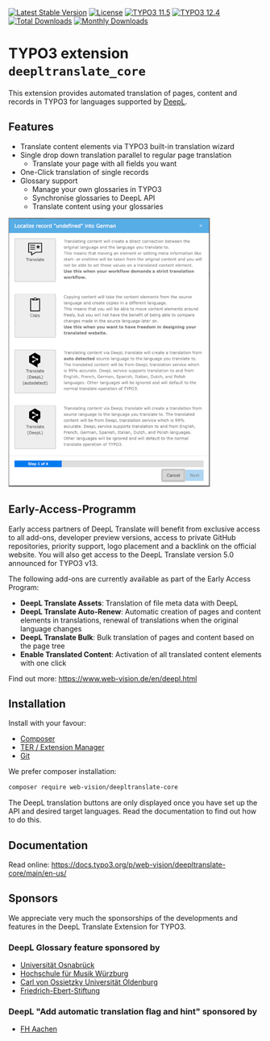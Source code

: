 [![Latest Stable Version](https://poser.pugx.org/web-vision/wv_deepltranslate/v/stable.svg?style=for-the-badge)](https://packagist.org/packages/web-vision/wv_deepltranslate)
[![License](https://poser.pugx.org/web-vision/wv_deepltranslate/license?style=for-the-badge)](https://packagist.org/packages/web-vision/wv_deepltranslate)
[![TYPO3 11.5](https://img.shields.io/badge/TYPO3-11.5-green.svg?style=for-the-badge)](https://get.typo3.org/version/11)
[![TYPO3 12.4](https://img.shields.io/badge/TYPO3-12.4-green.svg?style=for-the-badge)](https://get.typo3.org/version/12)
[![Total Downloads](https://poser.pugx.org/web-vision/wv_deepltranslate/downloads.svg?style=for-the-badge)](https://packagist.org/packages/web-vision/wv_deepltranslate)
[![Monthly Downloads](https://poser.pugx.org/web-vision/wv_deepltranslate/d/monthly?style=for-the-badge)](https://packagist.org/packages/web-vision/wv_deepltranslate)

# TYPO3 extension `deepltranslate_core`

This extension provides automated translation of pages, content and records in TYPO3
for languages supported by [DeepL](https://www.deepl.com/de/docs-api/).

## Features

* Translate content elements via TYPO3 built-in translation wizard
* Single drop down translation parallel to regular page translation
  * Translate your page with all fields you want
* One-Click translation of single records
* Glossary support
  * Manage your own glossaries in TYPO3
  * Synchronise glossaries to DeepL API
  * Translate content using your glossaries

![Screenshot](Documentation/Images/example-of-deepl-translation-selection-in-typo3-backend.png)

## Early-Access-Programm

Early access partners of DeepL Translate will benefit from exclusive access to all add-ons, developer preview versions, access to private GitHub repositories, priority support, logo placement and a backlink on the official website. You will also get access to the DeepL Translate version 5.0 announced for TYPO3 v13.

The following add-ons are currently available as part of the Early Access Program:

* **DeepL Translate Assets**: Translation of file meta data with DeepL
* **DeepL Translate Auto-Renew**: Automatic creation of pages and content elements in translations, renewal of translations when the original language changes
* **DeepL Translate Bulk**: Bulk translation of pages and content based on the page tree
* **Enable Translated Content**: Activation of all translated content elements with one click

Find out more: https://www.web-vision.de/en/deepl.html

## Installation

Install with your favour:

* [Composer](https://packagist.org/packages/web-vision/deepltranslate-core)
* [TER / Extension Manager](https://extensions.typo3.org/extension/deepltranslate_core/)
* [Git](https://github.com/web-vision/deepltranslate-core)

We prefer composer installation:
```bash
composer require web-vision/deepltranslate-core
```

The DeepL translation buttons are only displayed once you have set up the API
and desired target languages. Read the documentation to find out how to do this.

## Documentation

Read online: https://docs.typo3.org/p/web-vision/deepltranslate-core/main/en-us/

## Sponsors

We appreciate very much the sponsorships of the developments and features in
the DeepL Translate Extension for TYPO3.

### DeepL Glossary feature sponsored by

* [Universität Osnabrück](https://www.uni-osnabrueck.de)
* [Hochschule für Musik Würzburg](https://www.hfm-wuerzburg.de)
* [Carl von Ossietzky Universität Oldenburg](https://uol.de/)
* [Friedrich-Ebert-Stiftung](https://www.fes.de)

### DeepL "Add automatic translation flag and hint" sponsored by

* [FH Aachen](https://www.fh-aachen.de/)
